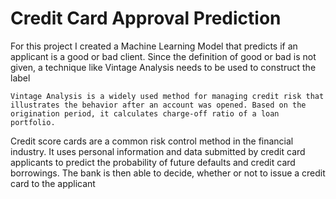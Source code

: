 # Credit Card Approval Prediction
For this project I created a Machine Learning Model that predicts if an applicant is a good or bad client. Since the definition of good or bad is not given, a technique like Vintage Analysis needs to be used to construct the label

    Vintage Analysis is a widely used method for managing credit risk that illustrates the behavior after an account was opened. Based on the origination period, it calculates charge-off ratio of a loan portfolio.


Credit score cards are a common risk control method in the financial industry. It uses personal information and data submitted by credit card applicants to predict the probability of future defaults and credit card borrowings. The bank is then able to decide, whether or not to issue a credit card to the applicant
